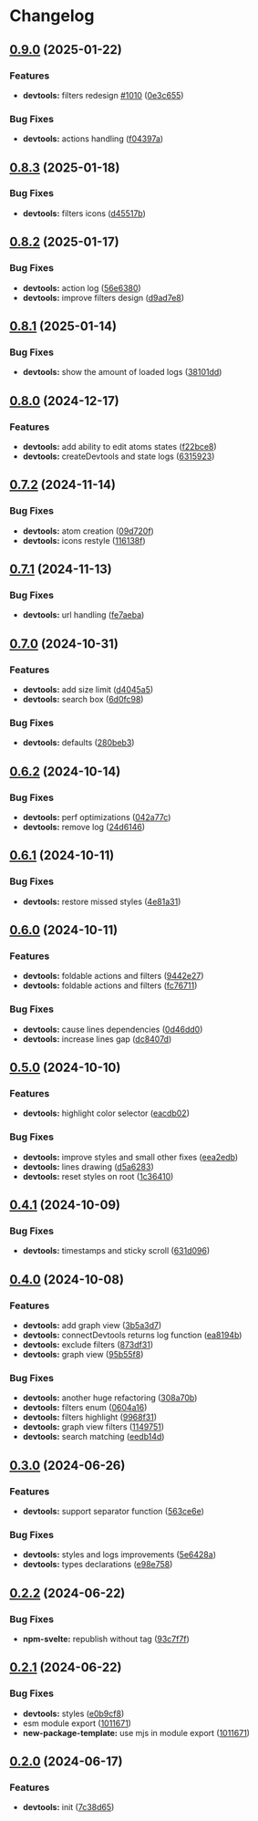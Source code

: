 # Changelog

## [0.9.0](https://github.com/artalar/reatom/compare/devtools-v0.8.3...devtools-v0.9.0) (2025-01-22)


### Features

* **devtools:** filters redesign [#1010](https://github.com/artalar/reatom/issues/1010) ([0e3c655](https://github.com/artalar/reatom/commit/0e3c6555f8d71bcbb7bfe9bbcbc3a2f9dcaea356))


### Bug Fixes

* **devtools:** actions handling ([f04397a](https://github.com/artalar/reatom/commit/f04397accfdffa8f227f291d484be5e64087191d))

## [0.8.3](https://github.com/artalar/reatom/compare/devtools-v0.8.2...devtools-v0.8.3) (2025-01-18)


### Bug Fixes

* **devtools:** filters icons ([d45517b](https://github.com/artalar/reatom/commit/d45517ba5856bcd6940150e9478447b52b2cf9a2))

## [0.8.2](https://github.com/artalar/reatom/compare/devtools-v0.8.1...devtools-v0.8.2) (2025-01-17)


### Bug Fixes

* **devtools:** action log ([56e6380](https://github.com/artalar/reatom/commit/56e6380fb0efa42c18fcfc1cfddccab0f5dd9daf))
* **devtools:** improve filters design ([d9ad7e8](https://github.com/artalar/reatom/commit/d9ad7e8a8c832702cd6d5df7220704a5ba34db43))

## [0.8.1](https://github.com/artalar/reatom/compare/devtools-v0.8.0...devtools-v0.8.1) (2025-01-14)


### Bug Fixes

* **devtools:** show the amount of loaded logs ([38101dd](https://github.com/artalar/reatom/commit/38101dd2d9802f12c9042bc8edaca6c235abaa67))

## [0.8.0](https://github.com/artalar/reatom/compare/devtools-v0.7.2...devtools-v0.8.0) (2024-12-17)


### Features

* **devtools:** add ability to edit atoms states ([f22bce8](https://github.com/artalar/reatom/commit/f22bce8f3a047f09e6e96bbbd22b2a59c13a011d))
* **devtools:** createDevtools and state logs ([6315923](https://github.com/artalar/reatom/commit/63159230fa210bd7bba87ca12b1f78930caec1c2))

## [0.7.2](https://github.com/artalar/reatom/compare/devtools-v0.7.1...devtools-v0.7.2) (2024-11-14)


### Bug Fixes

* **devtools:** atom creation ([09d720f](https://github.com/artalar/reatom/commit/09d720fb623a9e89179dd42f1527d9ba23a51534))
* **devtools:** icons restyle ([116138f](https://github.com/artalar/reatom/commit/116138f348b9590dcb517aaf27634711545febfb))

## [0.7.1](https://github.com/artalar/reatom/compare/devtools-v0.7.0...devtools-v0.7.1) (2024-11-13)


### Bug Fixes

* **devtools:** url handling ([fe7aeba](https://github.com/artalar/reatom/commit/fe7aebad2e6c4a8525aee5518d4d7fcde19905cf))

## [0.7.0](https://github.com/artalar/reatom/compare/devtools-v0.6.2...devtools-v0.7.0) (2024-10-31)


### Features

* **devtools:** add size limit ([d4045a5](https://github.com/artalar/reatom/commit/d4045a5bcda25b17ec00f2e298d6534af973419e))
* **devtools:** search box ([6d0fc98](https://github.com/artalar/reatom/commit/6d0fc98b8c34c3d1b07f647d7a81b9ebb3fc367a))


### Bug Fixes

* **devtools:** defaults ([280beb3](https://github.com/artalar/reatom/commit/280beb398cb7e0a778a14eea195ce81dc4be9b3d))

## [0.6.2](https://github.com/artalar/reatom/compare/devtools-v0.6.1...devtools-v0.6.2) (2024-10-14)


### Bug Fixes

* **devtools:** perf optimizations ([042a77c](https://github.com/artalar/reatom/commit/042a77cc1399bf0abc32489371c1ee2cd7ca5027))
* **devtools:** remove log ([24d6146](https://github.com/artalar/reatom/commit/24d61463a329e343ab467dc20f92539933853a66))

## [0.6.1](https://github.com/artalar/reatom/compare/devtools-v0.6.0...devtools-v0.6.1) (2024-10-11)


### Bug Fixes

* **devtools:** restore missed styles ([4e81a31](https://github.com/artalar/reatom/commit/4e81a318d7cea0fd01c1d770edd720db4c2c5ace))

## [0.6.0](https://github.com/artalar/reatom/compare/devtools-v0.5.0...devtools-v0.6.0) (2024-10-11)


### Features

* **devtools:** foldable actions and filters ([9442e27](https://github.com/artalar/reatom/commit/9442e27b73bc6e50919b019d5bf9abca4e7986fb))
* **devtools:** foldable actions and filters ([fc76711](https://github.com/artalar/reatom/commit/fc76711714f6a8e729712fdb81b9fbf5f844842d))


### Bug Fixes

* **devtools:** cause lines dependencies ([0d46dd0](https://github.com/artalar/reatom/commit/0d46dd07491bd724900322811eb58c0f2c179bd2))
* **devtools:** increase lines gap ([dc8407d](https://github.com/artalar/reatom/commit/dc8407d85c464ec845b5d25fdfdbfaa013a29bc1))

## [0.5.0](https://github.com/artalar/reatom/compare/devtools-v0.4.1...devtools-v0.5.0) (2024-10-10)


### Features

* **devtools:** highlight color selector ([eacdb02](https://github.com/artalar/reatom/commit/eacdb020f7fbd2b37ebdfe6606ff4d4d6166090f))


### Bug Fixes

* **devtools:** improve styles and small other fixes ([eea2edb](https://github.com/artalar/reatom/commit/eea2edb64e1e50dfc73ba950f0bca8ef38fb135e))
* **devtools:** lines drawing ([d5a6283](https://github.com/artalar/reatom/commit/d5a62838ee7861a07c2a3554e37c0fe5b58a416e))
* **devtools:** reset styles on root ([1c36410](https://github.com/artalar/reatom/commit/1c36410962bcc075927319e6f5e3cffcca591f4c))

## [0.4.1](https://github.com/artalar/reatom/compare/devtools-v0.4.0...devtools-v0.4.1) (2024-10-09)


### Bug Fixes

* **devtools:** timestamps and sticky scroll ([631d096](https://github.com/artalar/reatom/commit/631d096a6740acc8ce5958a5ccf8dcb445ef8cdd))

## [0.4.0](https://github.com/artalar/reatom/compare/devtools-v0.3.0...devtools-v0.4.0) (2024-10-08)


### Features

* **devtools:** add graph view ([3b5a3d7](https://github.com/artalar/reatom/commit/3b5a3d71f8e98ea0760399935deae1f93c6fa973))
* **devtools:** connectDevtools returns log function ([ea8194b](https://github.com/artalar/reatom/commit/ea8194b0d865677357272b9273434be490dce039))
* **devtools:** exclude filters ([873df31](https://github.com/artalar/reatom/commit/873df31389050a2f160733a42b87bf31988c78a0))
* **devtools:** graph view ([95b55f8](https://github.com/artalar/reatom/commit/95b55f8133c14d68c43707361caa0c5c0174b564))


### Bug Fixes

* **devtools:** another huge refactoring ([308a70b](https://github.com/artalar/reatom/commit/308a70bcf5e8c038acfb5c85083a5f1480a85b2a))
* **devtools:** filters enum ([0604a16](https://github.com/artalar/reatom/commit/0604a166c8cc0905a1c0538606784f3660692878))
* **devtools:** filters highlight ([9968f31](https://github.com/artalar/reatom/commit/9968f31fdf85154d87858ef39310428dc03340c8))
* **devtools:** graph view filters ([1149751](https://github.com/artalar/reatom/commit/114975115687f355b96eef35308e2c799050f2c6))
* **devtools:** search matching ([eedb14d](https://github.com/artalar/reatom/commit/eedb14dd1404a60c38aeae5e7a1ca1a5e1f038dd))

## [0.3.0](https://github.com/artalar/reatom/compare/devtools-v0.2.2...devtools-v0.3.0) (2024-06-26)


### Features

* **devtools:** support separator function ([563ce6e](https://github.com/artalar/reatom/commit/563ce6effc0f3ccd7dfe925ebab10a846e3df2b9))


### Bug Fixes

* **devtools:** styles and logs improvements ([5e6428a](https://github.com/artalar/reatom/commit/5e6428a79dfcfd8b07d1ad892b8d4153f651cf7d))
* **devtools:** types declarations ([e98e758](https://github.com/artalar/reatom/commit/e98e7583cc86b4f7019ccf182843ca12023f5174))

## [0.2.2](https://github.com/artalar/reatom/compare/devtools-v0.2.1...devtools-v0.2.2) (2024-06-22)


### Bug Fixes

* **npm-svelte:** republish without tag ([93c7f7f](https://github.com/artalar/reatom/commit/93c7f7f5ec58247b1b3aec854cd83b0a0ecd6a6c))

## [0.2.1](https://github.com/artalar/reatom/compare/devtools-v0.2.0...devtools-v0.2.1) (2024-06-22)


### Bug Fixes

* **devtools:** styles ([e0b9cf8](https://github.com/artalar/reatom/commit/e0b9cf8f3d781676cd4bed8266896f24ee06b9ca))
* esm module export ([1011671](https://github.com/artalar/reatom/commit/10116719dd92d8102352a39e4ed772b8173d8668))
* **new-package-template:** use mjs in module export ([1011671](https://github.com/artalar/reatom/commit/10116719dd92d8102352a39e4ed772b8173d8668))

## [0.2.0](https://github.com/artalar/reatom/compare/devtools-v0.1.0...devtools-v0.2.0) (2024-06-17)


### Features

* **devtools:** init ([7c38d65](https://github.com/artalar/reatom/commit/7c38d65ea8b0a76589dec7423c17a63b7822fa9e))
